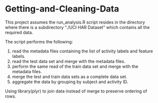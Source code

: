 Getting-and-Cleaning-Data
=========================

This project assumes the run_analysis.R script resides in the directory where there is a subdirectory "./UCI HAR Dataset"
which contains all the required data.  

The script performs the following:

1. read the metadata files containing the list of activity labels and feature labels.
2. read the test data set and merge with the metadata files.
3. perform the same read of the train data set and merge with the metadata files.
4. merge the test and train data sets as a complete data set.
5. aggregate the data by grouping by subject and activity ID.

Using library(plyr) to join data instead of merge to preserve ordering of rows.
